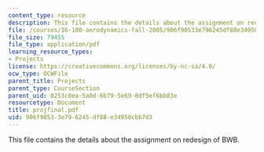 ```yaml
---
content_type: resource
description: This file contains the details about the assignment on redesign of BWB.
file: /courses/16-100-aerodynamics-fall-2005/906f90533e796245df88e34950cbb7d3_projfinal.pdf
file_size: 79455
file_type: application/pdf
learning_resource_types:
- Projects
license: https://creativecommons.org/licenses/by-nc-sa/4.0/
ocw_type: OCWFile
parent_title: Projects
parent_type: CourseSection
parent_uid: 8253c0ea-5a0d-6b79-5e69-8df5ef6bb83e
resourcetype: Document
title: projfinal.pdf
uid: 906f9053-3e79-6245-df88-e34950cbb7d3
---
```

This file contains the details about the assignment on redesign of BWB.